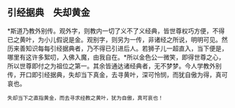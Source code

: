 ## 引经据典　失却黄金

*斯道乃教外别传。观外字，则教内一切了义不了义经典，皆世尊权巧方便，不得已之黄叶，为小儿假说是金。观别字，则另为一传，非诸经之所说，明明可见。然历来善知识每每引经据典者，乃不得已引进后人。若狮子儿一超直入，当下便是，哪里有这许多絮叨，入佛入魔，由我自在。*所以金色公一微笑，即得世尊之心，所以世尊即付之为祖位之第一。其余皆通达诸经典者，无不梦梦。今人学教外别传，开口即引经据典，失却当下真金，去寻黄叶，深可怜悯，而犹自傲为得，真可哀也。

```yang
失却当下之直指黄金，而去寻求经教之黄叶，犹为自傲，真可哀也！
```

